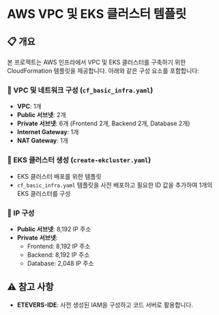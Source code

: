 # AWS VPC 및 EKS 클러스터 템플릿

## 📋 개요
본 프로젝트는 AWS 인프라에서 VPC 및 EKS 클러스터를 구축하기 위한 CloudFormation 템플릿을 제공합니다. 아래와 같은 구성 요소를 포함합니다:

### 📌 VPC 및 네트워크 구성 (`cf_basic_infra.yaml`)
- **VPC**: 1개
- **Public 서브넷**: 2개
- **Private 서브넷**: 6개 (Frontend 2개, Backend 2개, Database 2개)
- **Internet Gateway**: 1개
- **NAT Gateway**: 1개

### 📌 EKS 클러스터 생성 (`create-ekcluster.yaml`)
- EKS 클러스터 배포를 위한 템플릿
- `cf_basic_infra.yaml` 템플릿을 사전 배포하고 필요한 ID 값을 추가하여 1개의 EKS 클러스터를 구성

### 📌 IP 구성
- **Public 서브넷**: 8,192 IP 주소
- **Private 서브넷**:
  - Frontend: 8,192 IP 주소
  - Backend: 8,192 IP 주소
  - Database: 2,048 IP 주소

## ⚠️ 참고 사항
- **ETEVERS-IDE**: 사전 생성된 IAM을 구성하고 코드 서버로 활용합니다.

